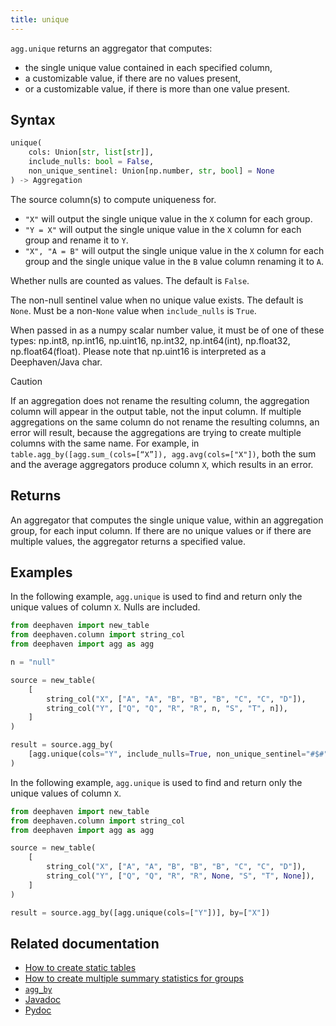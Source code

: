 ```yaml
---
title: unique
---
```


`agg.unique` returns an aggregator that computes:

- the single unique value contained in each specified column,
- a customizable value, if there are no values present,
- or a customizable value, if there is more than one value present.

## Syntax

```python syntax
unique(
    cols: Union[str, list[str]],
    include_nulls: bool = False,
    non_unique_sentinel: Union[np.number, str, bool] = None
) -> Aggregation
```

<ParamTable>
<Param name="cols" type="Union[str, list[str]]">

The source column(s) to compute uniqueness for.

- `"X"` will output the single unique value in the `X` column for each group.
- `"Y = X"` will output the single unique value in the `X` column for each group and rename it to `Y`.
- `"X", "A = B"` will output the single unique value in the `X` column for each group and the single unique value in the `B` value column renaming it to `A`.

</Param>
<Param name="include_nulls" type="bool">

Whether nulls are counted as values. The default is `False`.

</Param>
<Param name="non_unique_sentinel" type="Union[np.number, str, bool]">

The non-null sentinel value when no unique value exists. The default is `None`. Must be a non-`None` value when `include_nulls` is `True`.

When passed in as a numpy scalar number value, it must be of one of these types: np.int8, np.int16, np.uint16, np.int32, np.int64(int), np.float32, np.float64(float). Please note that np.uint16 is interpreted as a Deephaven/Java char.

</Param>
</ParamTable>

> [!CAUTION]
> If an aggregation does not rename the resulting column, the aggregation column will appear in the output table, not the input column. If multiple aggregations on the same column do not rename the resulting columns, an error will result, because the aggregations are trying to create multiple columns with the same name. For example, in `table.agg_by([agg.sum_(cols=[“X”]), agg.avg(cols=["X"])`, both the sum and the average aggregators produce column `X`, which results in an error.

## Returns

An aggregator that computes the single unique value, within an aggregation group, for each input column. If there are no unique values or if there are multiple values, the aggregator returns a specified value.

## Examples

In the following example, `agg.unique` is used to find and return only the unique values of column `X`. Nulls are included.

```python order=source,result
from deephaven import new_table
from deephaven.column import string_col
from deephaven import agg as agg

n = "null"

source = new_table(
    [
        string_col("X", ["A", "A", "B", "B", "B", "C", "C", "D"]),
        string_col("Y", ["Q", "Q", "R", "R", n, "S", "T", n]),
    ]
)

result = source.agg_by(
    [agg.unique(cols="Y", include_nulls=True, non_unique_sentinel="#$#")], by=["X"]
)
```

In the following example, `agg.unique` is used to find and return only the unique values of column `X`.

<!--TODO: update example https://github.com/deephaven/deephaven-core/issues/1661 -->

```python order=source,result
from deephaven import new_table
from deephaven.column import string_col
from deephaven import agg as agg

source = new_table(
    [
        string_col("X", ["A", "A", "B", "B", "B", "C", "C", "D"]),
        string_col("Y", ["Q", "Q", "R", "R", None, "S", "T", None]),
    ]
)

result = source.agg_by([agg.unique(cols=["Y"])], by=["X"])
```

## Related documentation

- [How to create static tables](../../../how-to-guides/new-and-empty-table.md)
- [How to create multiple summary statistics for groups](../../../how-to-guides/combined-aggregations.md)
- [`agg_by`](./aggBy.md)
- [Javadoc](https://deephaven.io/core/javadoc/io/deephaven/api/agg/Aggregation.html#AggUnique(java.lang.String...))
- [Pydoc](/core/pydoc/code/deephaven.agg.html#deephaven.agg.unique)
